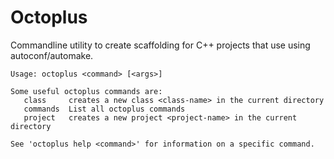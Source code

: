 # Octoplus

Commandline utility to create scaffolding for C++ projects that use using autoconf/automake.

```
Usage: octoplus <command> [<args>]

Some useful octoplus commands are:
   class     creates a new class <class-name> in the current directory
   commands  List all octoplus commands
   project   creates a new project <project-name> in the current directory

See 'octoplus help <command>' for information on a specific command.
```
